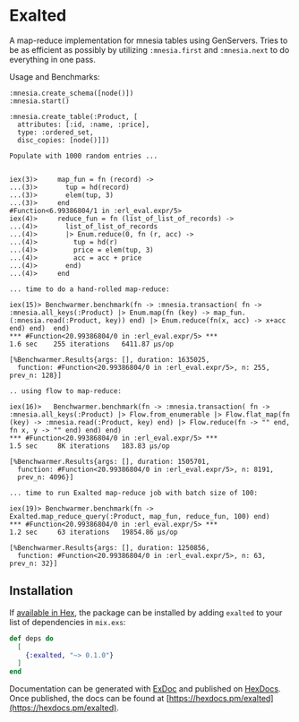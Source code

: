 # Exalted

A map-reduce implementation for mnesia tables using GenServers. Tries to be as efficient as possibly by utilizing `:mnesia.first` and `:mnesia.next` to do everything in one pass.


Usage and Benchmarks:

```
:mnesia.create_schema([node()])
:mnesia.start()
  
:mnesia.create_table(:Product, [
  attributes: [:id, :name, :price],
  type: :ordered_set,
  disc_copies: [node()]])

Populate with 1000 random entries ...
  

iex(3)>     map_fun = fn (record) -> 
...(3)>       tup = hd(record)
...(3)>       elem(tup, 3)
...(3)>     end
#Function<6.99386804/1 in :erl_eval.expr/5>
iex(4)>     reduce_fun = fn (list_of_list_of_records) ->
...(4)>       list_of_list_of_records
...(4)>       |> Enum.reduce(0, fn (r, acc) ->
...(4)>         tup = hd(r)
...(4)>         price = elem(tup, 3)
...(4)>         acc = acc + price
...(4)>       end)
...(4)>     end

... time to do a hand-rolled map-reduce:

iex(15)> Benchwarmer.benchmark(fn -> :mnesia.transaction( fn -> :mnesia.all_keys(:Product) |> Enum.map(fn (key) -> map_fun.(:mnesia.read(:Product, key)) end) |> Enum.reduce(fn(x, acc) -> x+acc end) end)  end)
*** #Function<20.99386804/0 in :erl_eval.expr/5> ***
1.6 sec    255 iterations   6411.87 μs/op

[%Benchwarmer.Results{args: [], duration: 1635025,
  function: #Function<20.99386804/0 in :erl_eval.expr/5>, n: 255, prev_n: 128}]

.. using flow to map-reduce:

iex(16)>   Benchwarmer.benchmark(fn -> :mnesia.transaction( fn -> :mnesia.all_keys(:Product) |> Flow.from_enumerable |> Flow.flat_map(fn (key) -> :mnesia.read(:Product, key) end) |> Flow.reduce(fn -> "" end, fn x, y -> "" end) end) end)
*** #Function<20.99386804/0 in :erl_eval.expr/5> ***
1.5 sec     8K iterations   183.83 μs/op

[%Benchwarmer.Results{args: [], duration: 1505701,
  function: #Function<20.99386804/0 in :erl_eval.expr/5>, n: 8191,
  prev_n: 4096}]
  
... time to run Exalted map-reduce job with batch size of 100:

iex(19)> Benchwarmer.benchmark(fn -> Exalted.map_reduce_query(:Product, map_fun, reduce_fun, 100) end)
*** #Function<20.99386804/0 in :erl_eval.expr/5> ***
1.2 sec     63 iterations   19854.86 μs/op

[%Benchwarmer.Results{args: [], duration: 1250856,
  function: #Function<20.99386804/0 in :erl_eval.expr/5>, n: 63, prev_n: 32}]
```

## Installation

If [available in Hex](https://hex.pm/docs/publish), the package can be installed
by adding `exalted` to your list of dependencies in `mix.exs`:

```elixir
def deps do
  [
    {:exalted, "~> 0.1.0"}
  ]
end
```

Documentation can be generated with [ExDoc](https://github.com/elixir-lang/ex_doc)
and published on [HexDocs](https://hexdocs.pm). Once published, the docs can
be found at [https://hexdocs.pm/exalted](https://hexdocs.pm/exalted).

